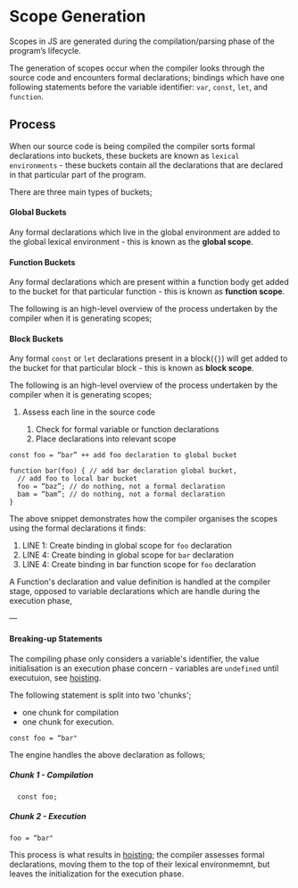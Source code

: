# Scope Generation

Scopes in JS are generated during the compilation/parsing phase of the program’s lifecycle.

The generation of scopes occur when the compiler looks through the source code and encounters formal declarations; bindings which have one following statements before the variable identifier: `var`, `const`, `let`, and `function`.

## Process

When our source code is being compiled the compiler sorts formal declarations into buckets, these buckets are known as `lexical environments` - these buckets contain all the declarations that are declared in that particular part of the program.

There are three main types of buckets;

#### Global Buckets

Any formal declarations which live in the global environment are added to the global lexical environment - this is known as the **global scope**.

#### Function Buckets

Any formal declarations which are present within a function body get added to the bucket for that particular function - this is known as **function scope**.

The following is an high-level overview of the process undertaken by the compiler when it is generating scopes;

#### Block Buckets

Any formal `const` or `let` declarations present in a block(`{}`) will get added to the bucket for that particular block - this is known as **block scope**.

The following is an high-level overview of the process undertaken by the compiler when it is generating scopes;

1. Assess each line in the source code

   1. Check for formal variable or function declarations
   2. Place declarations into relevant scope

```
const foo = “bar” ++ add foo declaration to global bucket

function bar(foo) { // add bar declaration global bucket,
  // add foo to local bar bucket
  foo = “baz”; // do nothing, not a formal declaration
  bam = “bam”; // do nothing, not a formal declaration
}
```

The above snippet demonstrates how the compiler organises the scopes using the formal declarations it finds:

1. LINE 1: Create binding in global scope for `foo` declaration
2. LINE 4: Create binding in global scope for `bar` declaration
3. LINE 4: Create binding in bar function scope for `foo` declaration

A Function's declaration and value definition is handled at the compiler stage, opposed to variable declarations which are handle during the execution phase,

—

#### Breaking-up Statements

The compiling phase only considers a variable's identifier, the value initialisation is an execution phase concern - variables are `undefined` until executuion, see [hoisting](../hoisiting).

The following statement is split into two 'chunks';

- one chunk for compilation
- one chunk for execution.

```
const foo = “bar"
```

The engine handles the above declaration as follows;

##### Chunk 1 - Compilation

```
  const foo;
```

##### Chunk 2 - Execution

```
foo = “bar"
```

This process is what results in [hoisting](../hoisiting); the compiler assesses formal declarations, moving them to the top of their lexical environmemnt, but leaves the initialization for the execution phase.

